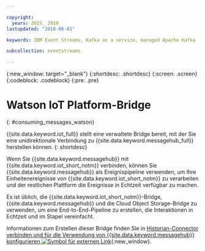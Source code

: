 ```yaml
---

copyright:
  years: 2015, 2019
lastupdated: "2018-06-01"

keywords: IBM Event Streams, Kafka as a service, managed Apache Kafka

subcollection: eventstreams

---
```


{:new_window: target="_blank"}
{:shortdesc: .shortdesc}
{:screen: .screen}
{:codeblock: .codeblock}
{:pre: .pre}


# Watson IoT Platform-Bridge
{: #consuming_messages_watson}


{{site.data.keyword.iot_full}} stellt eine verwaltete Bridge bereit, mit der Sie eine unidirektionale Verbindung zu {{site.data.keyword.messagehub_full}} herstellen können.
{: shortdesc}

Wenn Sie {{site.data.keyword.messagehub}} mit {{site.data.keyword.iot_short_notm}} verbinden, können Sie {{site.data.keyword.messagehub}} als Ereignispipeline verwenden, um Ihre Einheitenereignisse von {{site.data.keyword.iot_short_notm}} zu verarbeiten und der restlichen Plattform die Ereignisse in Echtzeit verfügbar zu machen. 

Es ist üblich, die {{site.data.keyword.iot_short_notm}}-Bridge, {{site.data.keyword.messagehub}} und die Cloud Object Storage-Bridge zu verwenden, um eine End-to-End-Pipeline zu erstellen, die Interaktionen in Echtzeit und im Stapel vereinfacht.

Informationen zum Erstellen dieser Bridge finden Sie in [Historian-Connector verbinden und für die Verwendung von {{site.data.keyword.messagehub}} konfigurieren ![Symbol für externen Link](../../icons/launch-glyph.svg "Symbol für externen Link")](https://www.ibm.com/support/knowledgecenter/SSQP8H/iot/platform/message_hub.html){:new_window}.






